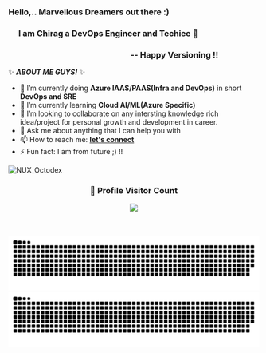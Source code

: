 ### Hello,.. Marvellous Dreamers out there :)
### &emsp; I am Chirag a DevOps Engineer and Techiee 👋
### &emsp;&emsp;&emsp;&emsp;&emsp;&emsp;&emsp;&emsp;&emsp;&emsp;&emsp;&emsp;&emsp;&emsp;&emsp;-- Happy Versioning !!

✨ _**ABOUT ME GUYS!**_ ✨ 

- 🔭 I’m currently doing **Azure IAAS/PAAS(Infra and DevOps)** in short **DevOps and SRE**
- 🌱 I’m currently learning **Cloud AI/ML(Azure Specific)**
- 👯 I’m looking to collaborate on any intersting knowledge rich idea/project for personal growth and development in career.
- 💬 Ask me about anything that I can help you with
- 📫 How to reach me: <a href="https://www.linkedin.com/in/chirag-sharma-2121b11a9">**let's connect**</a>
- ⚡ Fun fact: I am from future ;) !! 


![NUX_Octodex](https://github.com/Chirag3011/Chirag3011/assets/63345260/1fb5b43e-84c3-4766-a969-22526a28ef64)


<div align=center>
  <h3><b>📍 Profile Visitor Count</b></h3>
</div>
    
<!-- retro visitor counter -->  
<p align="center" >   
  <img src="https://profile-counter.glitch.me/adityagundecha/count.svg" />  
</p>
  <br>

![github contribution grid snake animation](https://raw.githubusercontent.com/platane/platane/output/github-contribution-grid-snake-dark.svg#gh-dark-mode-only)![github contribution grid snake animation](https://raw.githubusercontent.com/platane/platane/output/github-contribution-grid-snake.svg#gh-light-mode-only)
